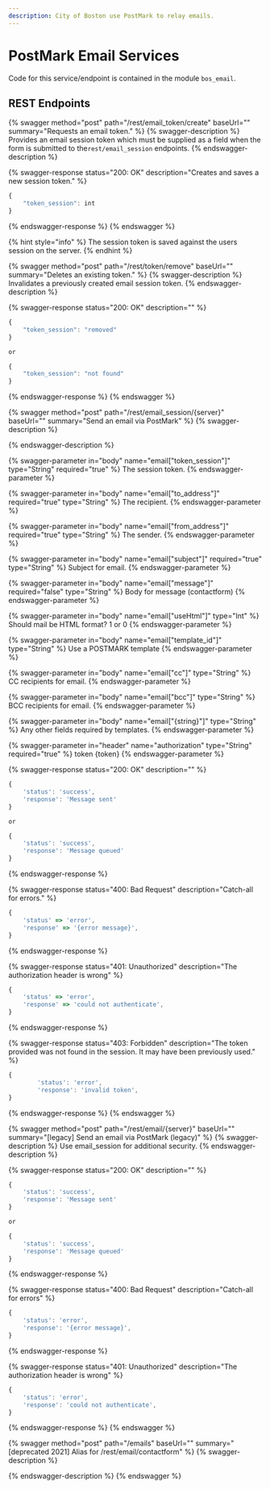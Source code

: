 ```yaml
---
description: City of Boston use PostMark to relay emails.
---
```


# PostMark Email Services

Code for this service/endpoint is contained in the module `bos_email`.

## REST Endpoints

{% swagger method="post" path="/rest/email_token/create" baseUrl="" summary="Requests an email token." %}
{% swagger-description %}
Provides an email session token which must be supplied as a field when the form is submitted to the`rest/email_session` endpoints.
{% endswagger-description %}

{% swagger-response status="200: OK" description="Creates and saves a new session token." %}
```javascript
{
    "token_session": int
}
```
{% endswagger-response %}
{% endswagger %}

{% hint style="info" %}
The session token is saved against the users session on the server.
{% endhint %}

{% swagger method="post" path="/rest/token/remove" baseUrl="" summary="Deletes an existing token." %}
{% swagger-description %}
Invalidates a previously created email session token.
{% endswagger-description %}

{% swagger-response status="200: OK" description="" %}
```javascript
{
    "token_session": "removed"
}

or

{
    "token_session": "not found"
}
```
{% endswagger-response %}
{% endswagger %}

{% swagger method="post" path="/rest/email_session/{server}" baseUrl="" summary="Send an email via PostMark" %}
{% swagger-description %}

{% endswagger-description %}

{% swagger-parameter in="body" name="email["token_session"]" type="String" required="true" %}
The session token.
{% endswagger-parameter %}

{% swagger-parameter in="body" name="email["to_address"]" required="true" type="String" %}
The recipient.
{% endswagger-parameter %}

{% swagger-parameter in="body" name="email["from_address"]" required="true" type="String" %}
The sender.
{% endswagger-parameter %}

{% swagger-parameter in="body" name="email["subject"]" required="true" type="String" %}
Subject for email.
{% endswagger-parameter %}

{% swagger-parameter in="body" name="email["message"]" required="false" type="String" %}
Body for message (contactform)
{% endswagger-parameter %}

{% swagger-parameter in="body" name="email["useHtml"]" type="Int" %}
Should mail be HTML format? 1 or 0
{% endswagger-parameter %}

{% swagger-parameter in="body" name="email["template_id"]" type="String" %}
Use a POSTMARK template
{% endswagger-parameter %}

{% swagger-parameter in="body" name="email["cc"]" type="String" %}
CC recipients for email.
{% endswagger-parameter %}

{% swagger-parameter in="body" name="email["bcc"]" type="String" %}
BCC recipients for email.
{% endswagger-parameter %}

{% swagger-parameter in="body" name="email["{string}"]" type="String" %}
Any other fields required by templates.
{% endswagger-parameter %}

{% swagger-parameter in="header" name="authorization" type="String" required="true" %}
token {token}
{% endswagger-parameter %}

{% swagger-response status="200: OK" description="" %}
```javascript
{
    'status': 'success',
    'response': 'Message sent'
}

or 

{
    'status': 'success',
    'response': 'Message queued'
}
```
{% endswagger-response %}

{% swagger-response status="400: Bad Request" description="Catch-all for errors." %}
```javascript
{
    'status' => 'error',
    'response' => '{error message}',
}
```
{% endswagger-response %}

{% swagger-response status="401: Unauthorized" description="The authorization header is wrong" %}
```javascript
{
    'status' => 'error',
    'response' => 'could not authenticate',
}
```
{% endswagger-response %}

{% swagger-response status="403: Forbidden" description="The token provided was not found in the session. It may have been previously used." %}
```javascript
{
        'status': 'error',
        'response': 'invalid token',
}
```
{% endswagger-response %}
{% endswagger %}

{% swagger method="post" path="/rest/email/{server}" baseUrl="" summary="[legacy] Send an email via PostMark (legacy)" %}
{% swagger-description %}
Use email\_session for additional security.
{% endswagger-description %}

{% swagger-response status="200: OK" description="" %}
```javascript
{
    'status': 'success',
    'response': 'Message sent'
}

or 

{
    'status': 'success',
    'response': 'Message queued'
}
```
{% endswagger-response %}

{% swagger-response status="400: Bad Request" description="Catch-all for errors" %}
```javascript
{
    'status': 'error',
    'response': '{error message}',
}
```
{% endswagger-response %}

{% swagger-response status="401: Unauthorized" description="The authorization header is wrong" %}
```javascript
{
    'status': 'error',
    'response': 'could not authenticate',
}
```
{% endswagger-response %}
{% endswagger %}

{% swagger method="post" path="/emails" baseUrl="" summary="[deprecated 2021] Alias for /rest/email/contactform" %}
{% swagger-description %}

{% endswagger-description %}
{% endswagger %}
